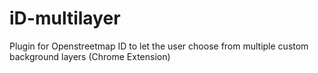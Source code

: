 # iD-multilayer
Plugin for Openstreetmap ID to let the user choose from multiple custom background layers (Chrome Extension)
